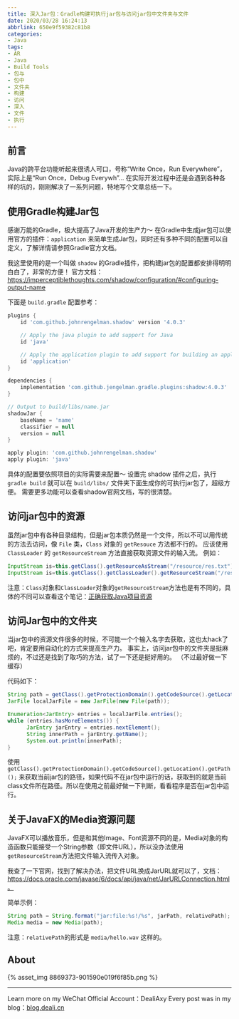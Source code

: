 ```yaml
---
title: 深入Jar包：Gradle构建可执行jar包与访问jar包中文件夹与文件
date: 2020/03/28 16:24:13
abbrlink: 650e9f59382c81b8
categories:
- Java
tags:
- AR
- Java
- Build Tools
- 包与
- 包中
- 文件夹
- 构建
- 访问
- 深入
- 文件
- 执行
---
```

## 前言
Java的跨平台功能听起来很诱人可口，号称“Write Once，Run Everywhere”，实际上是“Run Once，Debug Everywh”... 在实际开发过程中还是会遇到各种各样的坑的，刚刚解决了一系列问题，特地写个文章总结一下。

## 使用Gradle构建Jar包
感谢万能的Gradle，极大提高了Java开发的生产力～
在Gradle中生成jar包可以使用官方的插件：`application` 来简单生成Jar包，同时还有多种不同的配置可以自定义，了解详情请参照Gradle官方文档。

我这里使用的是一个叫做 `shadow` 的Gradle插件，把构建jar包的配置都安排得明明白白了，非常的方便！
官方文档：https://imperceptiblethoughts.com/shadow/configuration/#configuring-output-name

下面是 `build.gradle` 配置参考：
```groovy
plugins {
    id 'com.github.johnrengelman.shadow' version '4.0.3'

    // Apply the java plugin to add support for Java
    id 'java'

    // Apply the application plugin to add support for building an application
    id 'application'
}

dependencies {
    implementation 'com.github.jengelman.gradle.plugins:shadow:4.0.3'
}

// Output to build/libs/name.jar
shadowJar {
    baseName = 'name'
    classifier = null
    version = null
}

apply plugin: 'com.github.johnrengelman.shadow'
apply plugin: 'java'
```
具体的配置要依照项目的实际需要来配置～
设置完 shadow 插件之后，执行 `gradle build` 就可以在 `build/libs/` 文件夹下面生成你的可执行jar包了，超级方便。
需要更多功能可以查看shadow官网文档，写的很清楚。

## 访问jar包中的资源
虽然jar包中有各种目录结构，但是jar包本质仍然是一个文件，所以不可以用传统的方法去访问，像 `File` 类，`Class` 对象的 `getResouce` 方法都不行的。
应该使用 `ClassLoader` 的 `getResourceStream` 方法直接获取资源文件的输入流。
例如：
```java
InputStream is=this.getClass().getResourceAsStream("/resource/res.txt");
InputStream is=this.getClass().getClassLoader().getResourceStream("/resource/res.txt");
```
注意：`Class`对象和`ClassLoader`对象的`getResourceStream`方法也是有不同的，具体的不同可以查看这个笔记：[正确获取Java项目资源](https://app.yinxiang.com/shard/s10/nl/16462562/1227da4b-9da9-4e97-9523-12fb77399ef5?title=Java%20Gradle%E9%A1%B9%E7%9B%AE%E4%B8%AD%E7%9A%84%E8%B5%84%E6%BA%90%E6%AD%A3%E7%A1%AE%E8%8E%B7%E5%8F%96%20-%20Allocator%E7%9A%84CSDN%E5%8D%9A%E5%AE%A2%20-%20CSDN%E5%8D%9A%E5%AE%A2)

## 访问Jar包中的文件夹
当jar包中的资源文件很多的时候，不可能一个个输入名字去获取，这也太hack了吧，肯定要用自动化的方式来提高生产力。
事实上，访问jar包中的文件夹是挺麻烦的，不过还是找到了取巧的方法，试了一下还是挺好用的。
（不过最好做一下缓存）

代码如下：
```java
String path = getClass().getProtectionDomain().getCodeSource().getLocation().getPath();
JarFile localJarFile = new JarFile(new File(path));

Enumeration<JarEntry> entries = localJarFile.entries();
while (entries.hasMoreElements()) {
      JarEntry jarEntry = entries.nextElement();
      String innerPath = jarEntry.getName();
      System.out.println(innerPath);
}
```

使用`getClass().getProtectionDomain().getCodeSource().getLocation().getPath();` 来获取当前jar包的路径，如果代码不在jar包中运行的话，获取到的就是当前class文件所在路径。所以在使用之前最好做一下判断，看看程序是否在jar包中运行。

## 关于JavaFX的Media资源问题
JavaFX可以播放音乐，但是和其他Image、Font资源不同的是，Media对象的构造函数只能接受一个String参数（即文件URL），所以没办法使用`getResourceStream`方法把文件输入流传入对象。

我查了一下官网，找到了解决办法，把文件URL换成JarURL就可以了，文档：https://docs.oracle.com/javase/6/docs/api/java/net/JarURLConnection.html。

简单示例：
```java
String path = String.format("jar:file:%s!/%s", jarPath, relativePath);
Media media = new Media(path);
```
注意：`relativePath`的形式是 `media/hello.wav` 这样的。


## About
{% asset_img 8869373-901590e019f6f85b.png %}

---------------
Learn more on my WeChat Official Account：DealiAxy
Every post was in my blog：[blog.deali.cn](http://blog.deali.cn)
